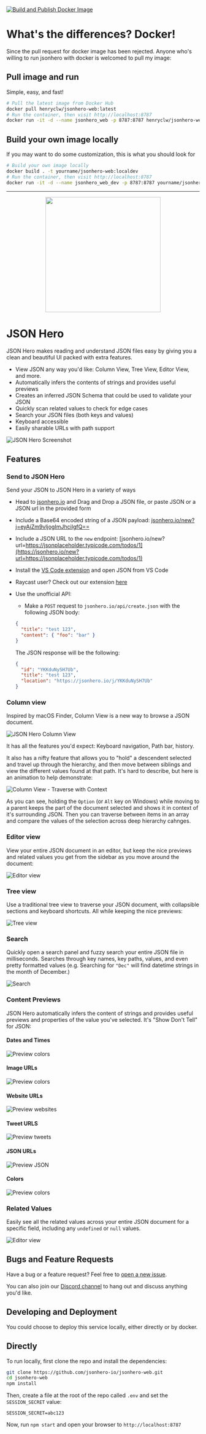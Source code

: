 [![Build and Publish Docker Image](https://github.com/henryclw/jsonhero-web/actions/workflows/docker-image.yml/badge.svg)](https://github.com/henryclw/jsonhero-web/actions/workflows/docker-image.yml)

# What's the differences? Docker!

Since the pull request for docker image has been rejected. Anyone who's willing to run jsonhero with docker is welcomed to pull my image:

## Pull image and run

Simple, easy, and fast!

```bash
# Pull the latest image from Docker Hub
docker pull henryclw/jsonhero-web:latest
# Run the container, then visit http://localhost:8787
docker run -it -d --name jsonhero_web -p 8787:8787 henryclw/jsonhero-web:latest
```

## Build your own image locally

If you may want to do some customization, this is what you should look for

```bash
# Build your own image locally
docker build . -t yourname/jsonhero-web:localdev
# Run the container, then visit http://localhost:8787
docker run -it -d --name jsonhero_web_dev -p 8787:8787 yourname/jsonhero-web:localdev
```

---

<p align="center">
<img width="300" src="https://imagedelivery.net/3TbraffuDZ4aEf8KWOmI_w/8aaa6f22-d600-4f26-cda9-c9f040863400/public"/>
</p>

# JSON Hero

JSON Hero makes reading and understand JSON files easy by giving you a clean and beautiful UI packed with extra features.

- View JSON any way you'd like: Column View, Tree View, Editor View, and more.
- Automatically infers the contents of strings and provides useful previews
- Creates an inferred JSON Schema that could be used to validate your JSON
- Quickly scan related values to check for edge cases
- Search your JSON files (both keys and values)
- Keyboard accessible
- Easily sharable URLs with path support

![JSON Hero Screenshot](https://imagedelivery.net/3TbraffuDZ4aEf8KWOmI_w/0f5735b3-2421-470b-244c-7047fd77f700/public)

## Features

### Send to JSON Hero

Send your JSON to JSON Hero in a variety of ways

- Head to [jsonhero.io](https://jsonhero.io) and Drag and Drop a JSON file, or paste JSON or a JSON url in the provided form
- Include a Base64 encoded string of a JSON payload: [jsonhero.io/new?j=eyAiZm9vIjogImJhciIgfQ==](https://jsonhero.io/new?j=eyAiZm9vIjogImJhciIgfQ==)
- Include a JSON URL to the `new` endpoint: [jsonhero.io/new?url=https://jsonplaceholder.typicode.com/todos/1](https://jsonhero.io/new?url=https://jsonplaceholder.typicode.com/todos/1)
- Install the [VS Code extension](https://marketplace.visualstudio.com/items?itemName=JSONHero.jsonhero-vscode) and open JSON from VS Code
- Raycast user? Check out our extension [here](https://www.raycast.com/maverickdotdev/open-in-json-hero)
- Use the unofficial API:

  - Make a `POST` request to `jsonhero.io/api/create.json` with the following JSON body:

  ```json
  {
    "title": "test 123",
    "content": { "foo": "bar" }
  }
  ```

  The JSON response will be the following:

  ```json
  {
    "id": "YKKduNySH7Ub",
    "title": "test 123",
    "location": "https://jsonhero.io/j/YKKduNySH7Ub"
  }
  ```

### Column view

Inspired by macOS Finder, Column View is a new way to browse a JSON document.

![JSON Hero Column View](https://raw.githubusercontent.com/jsonhero-io/documentation-hosting/main/images/features-columnview.gif)

It has all the features you'd expect: Keyboard navigation, Path bar, history.

It also has a nifty feature that allows you to "hold" a descendent selected and travel up through the hierarchy, and then move between siblings and view the different values found at that path. It's hard to describe, but here is an animation to help demonstrate:

![Column View - Traverse with Context](https://raw.githubusercontent.com/jsonhero-io/documentation-hosting/main/images/features-traversewithcontext.gif)

As you can see, holding the `Option` (or `Alt` key on Windows) while moving to a parent keeps the part of the document selected and shows it in context of it's surrounding JSON. Then you can traverse between items in an array and compare the values of the selection across deep hierarchy cahnges.

### Editor view

View your entire JSON document in an editor, but keep the nice previews and related values you get from the sidebar as you move around the document:

![Editor view](https://raw.githubusercontent.com/jsonhero-io/documentation-hosting/main/images/features-editorview.gif)

### Tree view

Use a traditional tree view to traverse your JSON document, with collapsible sections and keyboard shortcuts. All while keeping the nice previews:

![Tree view](https://raw.githubusercontent.com/jsonhero-io/documentation-hosting/main/images/features-treeview.gif)

### Search

Quickly open a search panel and fuzzy search your entire JSON file in milliseconds. Searches through key names, key paths, values, and even pretty formatted values (e.g. Searching for `"Dec"` will find datetime strings in the month of December.)

![Search](https://raw.githubusercontent.com/jsonhero-io/documentation-hosting/main/images/features-search.gif)

### Content Previews

JSON Hero automatically infers the content of strings and provides useful previews and properties of the value you've selected. It's "Show Don't Tell" for JSON:

#### Dates and Times

![Preview colors](https://imagedelivery.net/3TbraffuDZ4aEf8KWOmI_w/43f2c081-c09b-47db-cb10-8f15ee6a1a00/public)

#### Image URLs

![Preview colors](https://imagedelivery.net/3TbraffuDZ4aEf8KWOmI_w/8a743bd5-a065-4f7f-1262-585c39c10100/public)

#### Website URLs

![Preview websites](https://imagedelivery.net/3TbraffuDZ4aEf8KWOmI_w/cd7f2d28-2c8d-4b37-696d-e898937c3d00/public)

#### Tweet URLS

![Preview tweets](https://imagedelivery.net/3TbraffuDZ4aEf8KWOmI_w/8455e9d6-1d3e-451e-a032-f3259204ef00/public)

#### JSON URLs

![Preview JSON](https://imagedelivery.net/3TbraffuDZ4aEf8KWOmI_w/13743860-3d9c-4cac-dde9-881fba7eba00/public)

#### Colors

![Preview colors](https://imagedelivery.net/3TbraffuDZ4aEf8KWOmI_w/22e37599-c2bd-4abd-79f2-466241d17b00/public)

### Related Values

Easily see all the related values across your entire JSON document for a specific field, including any `undefined` or `null` values.

![Editor view](https://raw.githubusercontent.com/jsonhero-io/documentation-hosting/main/images/features-relatedvalues.gif)

<!-- TODO -->

## Bugs and Feature Requests

Have a bug or a feature request? Feel free to [open a new issue](https://github.com/jsonhero-io/jsonhero-web/issues).

You can also join our [Discord channel](https://discord.gg/ZQq6Had5nP) to hang out and discuss anything you'd like.

## Developing and Deployment

You could choose to deploy this service locally, either directly or by docker.

## Directly

To run locally, first clone the repo and install the dependencies:

```bash
git clone https://github.com/jsonhero-io/jsonhero-web.git
cd jsonhero-web
npm install
```

Then, create a file at the root of the repo called `.env` and set the `SESSION_SECRET` value:

```
SESSION_SECRET=abc123
```

Now, run `npm start` and open your browser to `http://localhost:8787`

